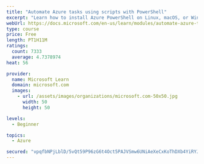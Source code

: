 ```yaml
---
title: "Automate Azure tasks using scripts with PowerShell"
excerpt: "Learn how to install Azure PowerShell on Linux, macOS, or Windows and then connect to Azure and manage your resources."
webUrl: https://docs.microsoft.com/en-us/learn/modules/automate-azure-tasks-with-powershell/
type: course
price: Free
length: PT1H11M
ratings:
  count: 7333
  average: 4.7378974
heat: 56

provider:
  name: Microsoft Learn
  domain: microsoft.com
  images:
    - url: /assets/images/organizations/microsoft.com-50x50.jpg
      width: 50
      height: 50

levels:
  - Beginner

topics:
  - Azure

secured: "vpqfbNPjLblD/5vQt59P96zG6t4Oct5PAJVSmw6UNiAeXeCxKoThDXb4YiRYJMdFYX8ysSZY+hnziyuxjNdW+dNuMtGGWBMokFyCH2i1YMFBGcKbb23e7g8zbH/bTQIsDb7A7TnyvGClRbqLfLif0DSg6DaLIJvuFO6Kr7XPOeSbPGK87u7x1xZwEchobTwpholTsfsmOvlMZo4jAacIicpJ9eRXpJmKtDt/pISB3i9YLc4wXsqBbN7d39Sz3zebLE/GU7ugWl5q8+RyiVqbzS2yqh+HOtCNNIqON7sULlXqkt79e9cvOGtfegoQFOCRaV+Nc8lddh090bJDjNyR+kyTXpoLIShz+ji46xBOxzuwKVHmPY2XmXwKmicdvT5fWXbGbzlI5IDnCJm4hB8qtKgt+DkW9ZSdvbhlVbVVwfU=;9pNgwFSxS6pT4d3kmnDoZA=="
---
```


